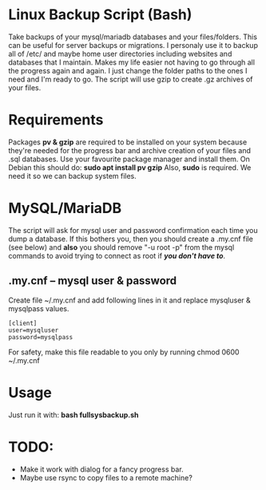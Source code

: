 # Linux Backup Script (Bash)
Take backups of your mysql/mariadb databases and your files/folders. This can be useful for server backups or migrations.
I personaly use it to backup all of /etc/ and maybe home user directories including websites and databases that I maintain.
Makes my life easier not having to go through all the progress again and again. I just change the folder paths to the ones I need and I'm ready to go.
The script will use gzip to create .gz archives of your files.

# Requirements
Packages **pv & gzip** are required to be installed on your system because they're needed for the progress bar and archive creation of your files and .sql databases.
Use your favourite package manager and install them.
On Debian this should do: **sudo apt install pv gzip**
Also, **sudo** is required. We need it so we can backup system files.

# MySQL/MariaDB
The script will ask for mysql user and password confirmation each time you dump a database.
If this bothers you, then you should create a .my.cnf file (see below) and **also** you should remove "-u root -p" from the mysql commands to avoid trying to connect as root if ***you don't have to***.

## .my.cnf – mysql user & password
Create file ~/.my.cnf and add following lines in it and replace mysqluser & mysqlpass values.
```
[client]
user=mysqluser
password=mysqlpass
```
For safety, make this file readable to you only by running chmod 0600 ~/.my.cnf 

# Usage
Just run it with: **bash fullsysbackup.sh**

# TODO: 
* Make it work with dialog for a fancy progress bar.
* Maybe use rsync to copy files to a remote machine?

